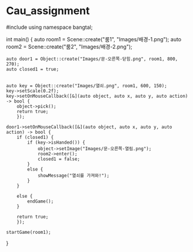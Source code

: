 # Cau_assignment
#include <bangtal>
using namespace bangtal;

int main()
{
	auto room1 = Scene::create("룸1", "Images/배경-1.png");
	auto room2 = Scene::create("룸2", "Images/배경-2.png");

	auto door1 = Object::create("Images/문-오른쪽-닫힘.png", room1, 800, 270);
	auto closed1 = true;


	auto key = Object::create("Images/열쇠.png", room1, 600, 150);
	key->setScale(0.2f);
	key->setOnMouseCallback([&](auto object, auto x, auto y, auto action) -> bool {
		object->pick();
		return true;
		});

	door1->setOnMouseCallback([&](auto object, auto x, auto y, auto action) -> bool {
		if (closed1) {
			if (key->isHanded()) {
				object->setImage("Images/문-오른쪽-열림.png");
				room2->enter();
				closed1 = false;
			}
			else {
				showMessage("열쇠를 가져와!");
			}
		}

		else {
			endGame();
		}

		return true;
		});

	startGame(room1);
}
